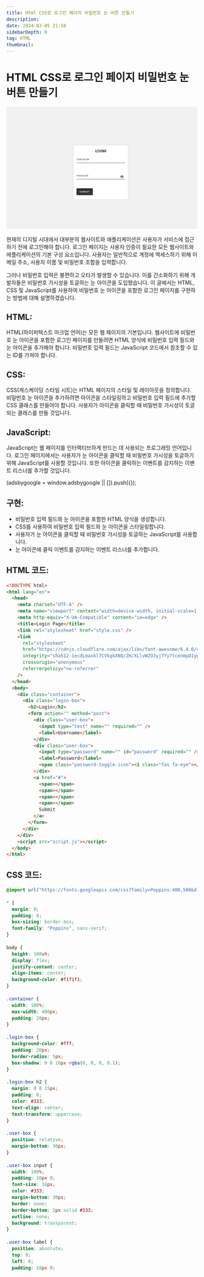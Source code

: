 ```yaml
---
title: Html CSS로 로그인 페이지 비밀번호 눈 버튼 만들기
description:
date: 2024-03-05 21:58
sidebarDepth: 0
tag: HTML
thumbnail:
---
```


# HTML CSS로 로그인 페이지 비밀번호 눈 버튼 만들기

<img src="./img/Login-Page-with-Password-Eye-Icon-HTML-CSS-Javascript_0.png" />

현재의 디지털 시대에서 대부분의 웹사이트와 애플리케이션은 사용자가 서비스에 접근하기 전에 로그인해야 합니다. 로그인 페이지는 사용자 인증이 필요한 모든 웹사이트와 애플리케이션의 기본 구성 요소입니다. 사용자는 일반적으로 계정에 액세스하기 위해 이메일 주소, 사용자 이름 및 비밀번호 조합을 입력합니다.

그러나 비밀번호 입력은 불편하고 오타가 발생할 수 있습니다. 이를 간소화하기 위해 개발자들은 비밀번호 가시성을 토글하는 눈 아이콘을 도입했습니다. 이 글에서는 HTML, CSS 및 JavaScript를 사용하여 비밀번호 눈 아이콘을 포함한 로그인 페이지를 구현하는 방법에 대해 설명하겠습니다.

## HTML:

HTML(하이퍼텍스트 마크업 언어)는 모든 웹 페이지의 기본입니다. 웹사이트에 비밀번호 눈 아이콘을 포함한 로그인 페이지를 만들려면 HTML 양식에 비밀번호 입력 필드와 눈 아이콘을 추가해야 합니다. 비밀번호 입력 필드는 JavaScript 코드에서 참조할 수 있는 ID를 가져야 합니다.

## CSS:

CSS(캐스케이딩 스타일 시트)는 HTML 페이지의 스타일 및 레이아웃을 정의합니다. 비밀번호 눈 아이콘을 추가하려면 아이콘을 스타일링하고 비밀번호 입력 필드에 추가할 CSS 클래스를 만들어야 합니다. 사용자가 아이콘을 클릭할 때 비밀번호 가시성이 토글되는 클래스를 만들 것입니다.

## JavaScript:

JavaScript는 웹 페이지를 인터랙티브하게 만드는 데 사용되는 프로그래밍 언어입니다. 로그인 페이지에서는 사용자가 눈 아이콘을 클릭할 때 비밀번호 가시성을 토글하기 위해 JavaScript를 사용할 것입니다. 또한 아이콘을 클릭하는 이벤트를 감지하는 이벤트 리스너를 추가할 것입니다.

<!-- ui-log 수평형 -->

<ins class="adsbygoogle"
     style="display:block"
     data-ad-client="ca-pub-4877378276818686"
     data-ad-slot="9743150776"
     data-ad-format="auto"
     data-full-width-responsive="true"></ins>
<component is="script">
(adsbygoogle = window.adsbygoogle || []).push({});
</component>

## 구현:

- 비밀번호 입력 필드와 눈 아이콘을 포함한 HTML 양식을 생성합니다.
- CSS를 사용하여 비밀번호 입력 필드와 눈 아이콘을 스타일링합니다.
- 사용자가 눈 아이콘을 클릭할 때 비밀번호 가시성을 토글하는 JavaScript를 사용합니다.
- 눈 아이콘에 클릭 이벤트를 감지하는 이벤트 리스너를 추가합니다.

## HTML 코드:

```html
<!DOCTYPE html>
<html lang="en">
  <head>
    <meta charset="UTF-8" />
    <meta name="viewport" content="width=device-width, initial-scale=1.0" />
    <meta http-equiv="X-UA-Compatible" content="ie=edge" />
    <title>Login Page</title>
    <link rel="stylesheet" href="style.css" />
    <link
      rel="stylesheet"
      href="https://cdnjs.cloudflare.com/ajax/libs/font-awesome/6.4.0/css/all.min.css"
      integrity="sha512-iecdLmaskl7CVkqkXNQ/ZH/XLlvWZOJyj7Yy7tcenmpD1ypASozpmT/E0iPtmFIB46ZmdtAc9eNBvH0H/ZpiBw=="
      crossorigin="anonymous"
      referrerpolicy="no-referrer"
    />
  </head>
  <body>
    <div class="container">
      <div class="login-box">
        <h2>Login</h2>
        <form action="" method="post">
          <div class="user-box">
            <input type="text" name="" required="" />
            <label>Username</label>
          </div>
          <div class="user-box">
            <input type="password" name="" id="password" required="" />
            <label>Password</label>
            <span class="password-toggle-icon"><i class="fas fa-eye"></i></span>
          </div>
          <a href="#">
            <span></span>
            <span></span>
            <span></span>
            <span></span>
            Submit
          </a>
        </form>
      </div>
    </div>
    <script src="script.js"></script>
  </body>
</html>
```

## CSS 코드:

```css
@import url("https://fonts.googleapis.com/css?family=Poppins:400,500&display=swap");

* {
  margin: 0;
  padding: 0;
  box-sizing: border-box;
  font-family: "Poppins", sans-serif;
}

body {
  height: 100vh;
  display: flex;
  justify-content: center;
  align-items: center;
  background-color: #f1f1f1;
}

.container {
  width: 100%;
  max-width: 400px;
  padding: 20px;
}

.login-box {
  background-color: #fff;
  padding: 20px;
  border-radius: 5px;
  box-shadow: 0 0 10px rgba(0, 0, 0, 0.1);
}

.login-box h2 {
  margin: 0 0 15px;
  padding: 0;
  color: #333;
  text-align: center;
  text-transform: uppercase;
}

.user-box {
  position: relative;
  margin-bottom: 30px;
}

.user-box input {
  width: 100%;
  padding: 10px 0;
  font-size: 16px;
  color: #333;
  margin-bottom: 30px;
  border: none;
  border-bottom: 2px solid #333;
  outline: none;
  background: transparent;
}

.user-box label {
  position: absolute;
  top: 0;
  left: 0;
  padding: 10px 0;
```
